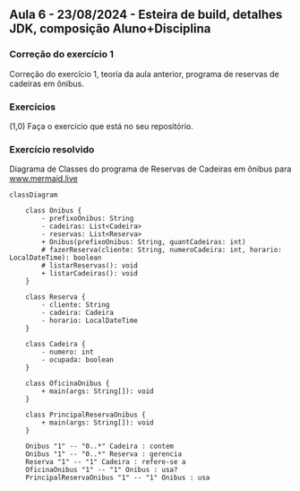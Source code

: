 ## Aula 6 - 23/08/2024 - Esteira de build, detalhes JDK, composição Aluno+Disciplina

### Correção do exercício 1

Correção do exercício 1, teoria da aula anterior, programa de reservas de cadeiras em ônibus.

### Exercícios

(1,0) Faça o exercicio que está no seu repositório.

### Exercício resolvido

Diagrama de Classes do programa de Reservas de Cadeiras em ônibus para www.mermaid.live
```
classDiagram

    class Onibus {
        - prefixoOnibus: String
        - cadeiras: List<Cadeira>
        - reservas: List<Reserva>
        + Onibus(prefixoOnibus: String, quantCadeiras: int)
        # fazerReserva(cliente: String, numeroCadeira: int, horario: LocalDateTime): boolean
        # listarReservas(): void
        + listarCadeiras(): void
    }

    class Reserva {
        - cliente: String
        - cadeira: Cadeira
        - horario: LocalDateTime
    }
    
    class Cadeira {
        - numero: int
        - ocupada: boolean
    }
    
    class OficinaOnibus {
        + main(args: String[]): void
    }

    class PrincipalReservaOnibus {
        + main(args: String[]): void
    }

    Onibus "1" -- "0..*" Cadeira : contem
    Onibus "1" -- "0..*" Reserva : gerencia
    Reserva "1" -- "1" Cadeira : refere-se a 
    OficinaOnibus "1" -- "1" Onibus : usa?
    PrincipalReservaOnibus "1" -- "1" Onibus : usa
```


